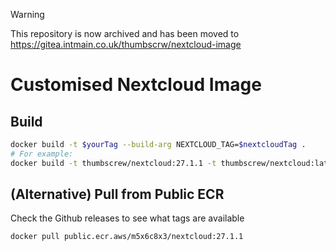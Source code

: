 > [!WARNING]
> This repository is now archived and has been moved to https://gitea.intmain.co.uk/thumbscrw/nextcloud-image

# Customised Nextcloud Image

## Build

```bash
docker build -t $yourTag --build-arg NEXTCLOUD_TAG=$nextcloudTag .
# For example:
docker build -t thumbscrew/nextcloud:27.1.1 -t thumbscrew/nextcloud:latest --build-arg NEXTCLOUD_TAG=27.1.1-apache .
```

## (Alternative) Pull from Public ECR

Check the Github releases to see what tags are available

```bash
docker pull public.ecr.aws/m5x6c8x3/nextcloud:27.1.1
```
